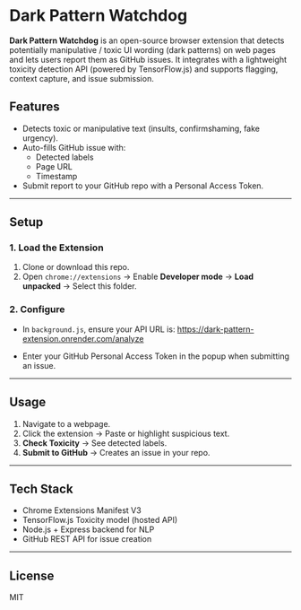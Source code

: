 # Dark Pattern Watchdog

**Dark Pattern Watchdog** is an open-source browser extension that detects potentially manipulative / toxic UI wording (dark patterns) on web pages and lets users report them as GitHub issues. It integrates with a lightweight toxicity detection API (powered by TensorFlow.js) and supports flagging, context capture, and issue submission.


## Features
- Detects toxic or manipulative text (insults, confirmshaming, fake urgency).
- Auto-fills GitHub issue with:
  - Detected labels
  - Page URL
  - Timestamp
- Submit report to your GitHub repo with a Personal Access Token.

---

## Setup

### 1. Load the Extension
1. Clone or download this repo.
2. Open `chrome://extensions` → Enable **Developer mode** → **Load unpacked** → Select this folder.

### 2. Configure
- In `background.js`, ensure your API URL is: 
https://dark-pattern-extension.onrender.com/analyze

- Enter your GitHub Personal Access Token in the popup when submitting an issue.

---

## Usage
1. Navigate to a webpage.
2. Click the extension → Paste or highlight suspicious text.
3. **Check Toxicity** → See detected labels.
4. **Submit to GitHub** → Creates an issue in your repo.

---

## Tech Stack
- Chrome Extensions Manifest V3
- TensorFlow.js Toxicity model (hosted API)
- Node.js + Express backend for NLP
- GitHub REST API for issue creation

---

## License
MIT

